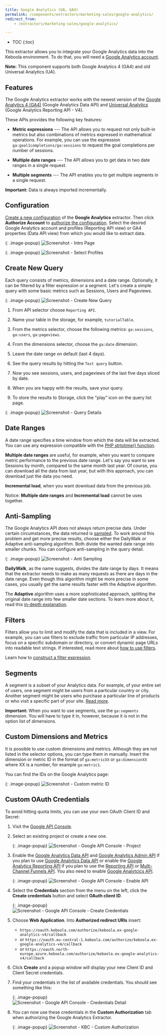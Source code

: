 ```yaml
---
title: Google Analytics (UA, GA4)
permalink: /components/extractors/marketing-sales/google-analytics/
redirect_from:
    - /extractors/marketing-sales/google-analytics/

---
```


* TOC
{:toc}

This extractor allows you to integrate your Google Analytics data into the Keboola environment.
To do that, you will need a [Google Analytics account](https://analytics.google.com/analytics/web/).

**Note:** This component supports both Google Analytics 4 (GA4) and old Universal Analytics (UA).

## Features
The Google Analytics extractor works with the newest version of the [Google Analytics 4 (GA4)](https://developers.google.com/analytics/devguides/reporting/data/v1) (Google Analytics Data API)
and [Universal Analytics](https://developers.google.com/analytics/devguides/reporting/core/v4/) (Google Analytics Reporting API - V4).

These APIs provides the following key features:

 - **Metric expressions** --- The API allows you to request not only built-in metrics but also combinations of metrics expressed in mathematical operations. For example, you can use the expression `ga:goal1completions/ga:sessions` to request the goal completions per number of sessions.

 - **Multiple date ranges** --- The API allows you to get data in two date ranges in a single request.

 - **Multiple segments** --- The API enables you to get multiple segments in a single request.
 
**Important:** Data is always imported incrementally.

## Configuration
[Create a new configuration](/components/#creating-component-configuration) of the **Google Analytics** extractor.
Then click **Authorize Account** to [authorize the configuration](/components/#authorization). 
Select the desired Google Analytics account and profiles (Reporting API view) or GA4 properties (Data API view) from which you would like to extract data.

{: .image-popup}
![Screenshot - Intro Page](/components/extractors/marketing-sales/google-analytics/google-analytics-1.png)

{: .image-popup}
![Screenshot - Select Profiles](/components/extractors/marketing-sales/google-analytics/google-analytics-2.png)

## Create New Query
Each query consists of metrics, dimensions and a date range. Optionally, it can be filtered by a filter expression or a segment.
Let's create a simple query with some basic metrics such as Sessions, Users and Pageviews.

{: .image-popup}
![Screenshot - Create New Query](/components/extractors/marketing-sales/google-analytics/google-analytics-3.png)

 1. From API selector choose `Reporting API`.

 2. Name your table in the storage, for example, `tutorialTable`.

 3. From the metrics selector, choose the following metrics: `ga:sessions`, `ga:users`, `ga:pageviews`.

 4. From the dimensions selector, choose the `ga:date` dimension.

 5. Leave the date range on default (last 4 days).

 6. See the query results by hitting the `Test query` button.

 7. Now you see sessions, users, and pageviews of the last five days sliced by date.

 8. When you are happy with the results, save your query.

 9. To store the results to Storage, click the "play" icon on the query list page.

{: .image-popup}
![Screenshot - Query Details](/components/extractors/marketing-sales/google-analytics/google-analytics-4.png)

## Date Ranges
A date range specifies a time window from which the data will be extracted.
You can use any expression compatible with the [PHP strtotime() function](https://www.php.net/manual/en/datetime.formats.php).

**Multiple date ranges** are useful, for example, when you want to compare metric performance to the previous date range.
Let's say you want to see Sessions by month, compared to the same month last year.
Of course, you can download all the data from last year, but with this approach, you can download just the data you need.

**Incremental load**, when you want download data from the previous job.

Notice: **Multiple date ranges** and **Incremental load** cannot be uses together.

## Anti-Sampling
The Google Analytics API does not always return precise data. Under certain circumstances, the data 
returned is [sampled](https://support.google.com/analytics/answer/2637192?hl=en).
To work around this problem and get more precise results, choose either the DailyWalk or Adaptive 
anti-sampling algorithm. Both divide the wanted date range into smaller chunks. You can configure
anti-sampling in the query detail.

{: .image-popup}
![Screenshot - Anti Sampling](/components/extractors/marketing-sales/google-analytics/google-analytics-5.png)

**DailyWalk**, as the name suggests, divides the date range by days. It means that the extractor needs to 
make as many requests as there are days in the date range. Even though this algorithm might be more 
precise in some cases, you usually get the same results faster with the Adaptive algorithm.

The **Adaptive** algorithm uses a more sophisticated approach, splitting the original date range into 
few smaller date sections. To learn more about it, read this [in-depth explanation](http://code.markedmondson.me/anti-sampling-google-analytics-api/). 

## Filters
Filters allow you to limit and modify the data that is included in a view. For example, you can use 
filters to exclude traffic from particular IP addresses, focus on a specific subdomain or directory, or 
convert dynamic page URLs into readable text strings.
If interested, read more about [how to use filters](https://support.google.com/analytics/answer/1033162).

Learn how to [construct a filter expression](https://developers.google.com/analytics/devguides/reporting/core/v3/reference#filters).

## Segments
A segment is a subset of your Analytics data. For example, of your entire set of users,
one segment might be users from a particular country or city.
Another segment might be users who purchase a particular line of products or who visit a specific part of your site.
[Read more](https://support.google.com/analytics/answer/3123951?hl=en).

**Important:** When you want to use segments, use the `ga:segments` dimension.
You will have to type it in, however, because it is not in the option list of dimensions.

## Custom Dimensions and Metrics
It is possible to use custom dimensions and metrics.
Although they are not listed in the selector options, you can type them in manually.
Insert the dimension or metric ID in the format of `ga:metricXX` or `ga:dimensionXX` where XX is a number, for example `ga:metric1`.

You can find the IDs on the Google Analytics page:

{: .image-popup}
![Screenshot - Custom metric ID](/components/extractors/marketing-sales/google-analytics/google_console_metrics.png)

## Custom OAuth Credentials
To avoid hitting quota limits, you can use your own OAuth Client ID and Secret:

1. Visit the [Google API Console](https://console.developers.google.com/).
2. Select an existing project or create a new one.
 
    {: .image-popup}
    ![Screenshot - Google API Console - Project](/components/extractors/marketing-sales/google-analytics/google_console_project.png)

3. Enable the [Google Analytics Data API](https://console.cloud.google.com/apis/library/analyticsdata.googleapis.com) and [Google Analytics Admin API](https://console.cloud.google.com/apis/library/analyticsadmin.googleapis.com) if you plan to use [Google Analytics Data API](https://developers.google.com/analytics/devguides/reporting/data/v1) or enable the [Google Analytics Reporting API](https://console.developers.google.com/apis/library/analyticsreporting.googleapis.com) if you plan to use the [Reporting API](https://developers.google.com/analytics/devguides/reporting/core/v4) or [Multi-Channel Funnels API](https://developers.google.com/analytics/devguides/reporting/mcf/v3). You also need to enable [Google Analytcics API](https://console.developers.google.com/apis/library/analytics.googleapis.com).
 
    {: .image-popup}
    ![Screenshot - Google API Console - Enable API](/components/extractors/marketing-sales/google-analytics/google_console_enable.png)
    
4. Select the **Credentials** section from the menu on the left, click the **Create credentials** button and select **OAuth client ID**.
  
    {: .image-popup}
    ![Screenshot - Google API Console - Create Credentials](/components/extractors/marketing-sales/google-analytics/google_console_credentials.png)
    
5. Choose **Web Application**. Into **Authorized redirect URIs** insert:
    - `https://oauth.keboola.com/authorize/keboola.ex-google-analytics-v4/callback`
    - or `https://oauth.eu-central-1.keboola.com/authorize/keboola.ex-google-analytics-v4/callback`
    - or `https://oauth.north-europe.azure.keboola.com/authorize/keboola.ex-google-analytics-v4/callback`

6. Click **Create** and a popup window will display your new Client ID and Client Secret credentials.
7. Find your credentials in the list of available credentials. You should see something like this:
 
    {: .image-popup}
    ![Screenshot - Google API Console - Credentials Detail](/components/extractors/marketing-sales/google-analytics/google_console_detail.png)
  
8. You can now use these credentials in the **Custom Authorization** tab when authorizing the Google Analytics Extractor.
 
    {: .image-popup}
    ![Screenshot - KBC - Custom Authorization](/components/extractors/marketing-sales/google-analytics/google-analytics-6.png)
